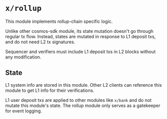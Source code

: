 # `x/rollup`

This module implements rollup-chain specific logic.

Unlike other cosmos-sdk module, its state mutation doesn't go through regular tx flow. Instead, states are mutated in
response to L1 deposit txs, and do not need L2 tx signatures.

Sequencer and verifiers must include L1 deposit txs in L2 blocks without any modification.

## State

L1 system info are stored in this module. Other L2 clients can reference this module to get L1 info for their verifications.

L1 user deposit txs are applied to other modules like `x/bank` and do not mutate this module's state. The rollup module only serves as a gatekeeper for event logging.
